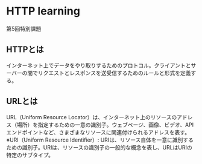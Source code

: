 # HTTP learning
第5回特別課題

## HTTPとは
インターネット上でデータをやり取りするためのプロトコル。クライアントとサーバーの間でリクエストとレスポンスを送受信するためのルールと形式を定義する。

## URLとは
URL（Uniform Resource Locator）は、インターネット上のリソースのアドレス（場所）を指定するための一意の識別子。ウェブページ、画像、ビデオ、APIエンドポイントなど、さまざまなリソースに関連付けられるアドレスを表す。
※URI（Uniform Resource Identifier）: URIは、リソース自体を一意に識別するための識別子。URIは、リソースの識別子の一般的な概念を表し、URLはURIの特定のサブタイプ。
